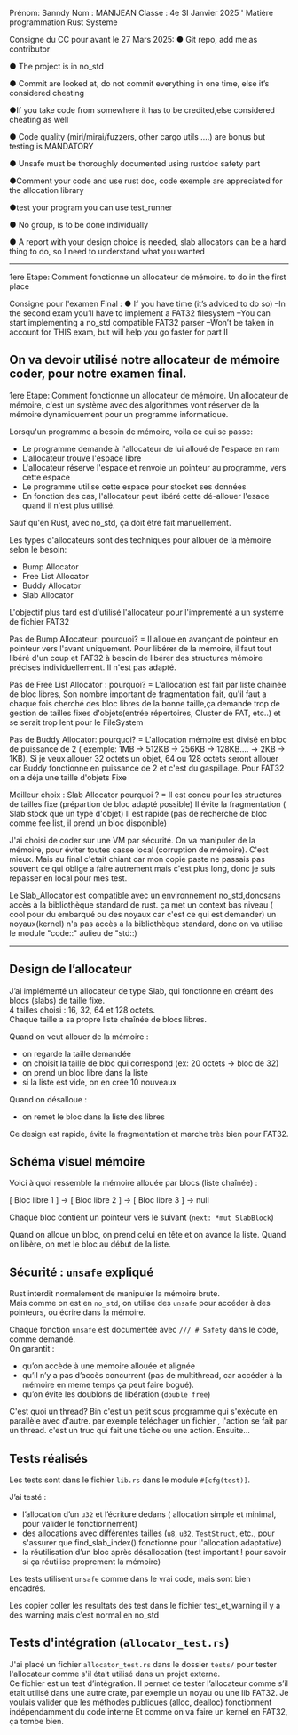 Prénom: Sanndy
Nom : MANIJEAN
Classe : 4e SI Janvier 2025
'
Matière programmation Rust Systeme


Consigne du CC pour avant le 27 Mars 2025: 
● Git repo, add me as contributor

● The project is in no_std

● Commit are looked at, do not commit everything in one time, else it’s
considered cheating

●If you take code from somewhere it has to be credited,else considered
cheating as well

● Code quality (miri/mirai/fuzzers, other cargo utils ….) are bonus but testing
is MANDATORY

● Unsafe must be thoroughly documented using rustdoc safety part

●Comment your code and use rust doc, code exemple are
appreciated for the allocation library

●test your program you can use test_runner 

● No group, is to be done individually

● A report with your design choice is needed, slab allocators can
be a hard thing to do, so I need to understand what you wanted

------------------------------------------------------------------------------------

1ere Etape: Comment fonctionne un allocateur de mémoire.
to do in the first place


Consigne pour l'examen Final : 
●
If you have time (it’s adviced to do so)
–In the second exam you’ll have to implement a FAT32 filesystem
–You can start implementing a no_std compatible FAT32 parser
–Won’t be taken in account for THIS exam, but will help you go faster
for part II


On va devoir utilisé notre allocateur de mémoire coder, pour notre examen final.
------------------------------------------------------------------------------------

1ere Etape: Comment fonctionne un allocateur de mémoire.
Un allocateur de mémoire, c'est un système avec des algorithmes vont réserver de la mémoire dynamiquement pour un programme informatique.

Lorsqu'un programme a besoin de mémoire, voila ce qui se passe:
- Le programme demande à l'allocateur de lui alloué de l'espace en ram
- L'allocateur trouve l'espace libre
- L'allocateur réserve l'espace et renvoie un pointeur au programme, vers cette espace
- Le programme utilise cette espace pour stocket ses données
- En fonction des cas, l'allocateur peut libéré cette dé-allouer l'esace quand il n'est plus utilisé.

Sauf qu'en Rust, avec no_std, ça doit être fait manuellement.


Les types d'allocateurs sont des techniques pour allouer de la mémoire selon le besoin:
- Bump Allocator 
- Free List Allocator 
- Buddy Allocator
- Slab Allocator


L'objectif plus tard est d'utilisé l'allocateur pour l'imprementé a un systeme de fichier FAT32


Pas de Bump Allocateur: pourquoi? = Il alloue en avançant de pointeur en pointeur vers l'avant uniquement. Pour libérer de la mémoire, il faut tout libéré d'un coup et FAT32 à besoin de libérer des structures mémoire précises individuellement. Il n'est pas adapté.

Pas de Free List Allocator : pourquoi? = L'allocation est fait par liste chainée de bloc libres, Son nombre important de fragmentation fait, qu'il faut a chaque fois cherché des bloc libres de la bonne taille,ça demande trop de gestion de tailles fixes d'objets(entrée répertoires, Cluster de FAT, etc..) et se serait trop lent pour le FileSystem

Pas de Buddy Allocator: pourquoi? = L'allocation mémoire est divisé en bloc de puissance de 2 ( exemple: 1MB -> 512KB -> 256KB -> 128KB.... -> 2KB -> 1KB). Si je veux allouer 32 octets un objet, 64 ou 128 octets seront allouer car Buddy fonctionne en puissance de 2 et c'est du gaspillage. Pour FAT32 on a déja une taille d'objets Fixe

Meilleur choix : Slab Allocator 
pourquoi ? = Il est concu pour les structures de tailles fixe (prépartion de bloc adapté possible)
             Il évite la fragmentation ( Slab stock que un type d'objet)
             Il est rapide (pas de recherche de bloc comme fee list, il prend un bloc disponible)



J'ai choisi de coder sur une VM par sécurité. On va manipuler de la mémoire, pour éviter toutes casse local (corruption de mémoire). C'est mieux. Mais au final c'etait chiant car mon copie paste ne passais pas souvent ce qui oblige a faire autrement mais c'est plus long, donc je suis repasser en local pour mes test.

Le Slab_Allocator est compatible avec un environnement no_std,doncsans accès à la bibliothèque standard de rust.
ça met un context bas niveau ( cool pour du embarqué ou des noyaux car c'est ce qui est demander)
un noyaux(kernel) n'a pas accès a la bibliothèque standard, donc on va utilise le module "code::" aulieu de "std::)

--------------------------------------------------------------------------------------------------------
## Design de l’allocateur

J’ai implémenté un allocateur de type Slab, qui fonctionne en créant des blocs (slabs) de taille fixe.  
4 tailles choisi : 16, 32, 64 et 128 octets.  
Chaque taille a sa propre liste chaînée de blocs libres.

Quand on veut allouer de la mémoire :
- on regarde la taille demandée
- on choisit la taille de bloc qui correspond (ex: 20 octets → bloc de 32)
- on prend un bloc libre dans la liste
- si la liste est vide, on en crée 10 nouveaux

Quand on désalloue :
- on remet le bloc dans la liste des libres

Ce design est rapide, évite la fragmentation et marche très bien pour FAT32.

## Schéma visuel mémoire

Voici à quoi ressemble la mémoire allouée par blocs (liste chaînée) :

[ Bloc libre 1 ] → [ Bloc libre 2 ] → [ Bloc libre 3 ] → null

Chaque bloc contient un pointeur vers le suivant (`next: *mut SlabBlock`)

Quand on alloue un bloc, on prend celui en tête et on avance la liste.
Quand on libère, on met le bloc au début de la liste.

## Sécurité : `unsafe` expliqué

Rust interdit normalement de manipuler la mémoire brute.  
Mais comme on est en `no_std`, on utilise des `unsafe` pour accéder à des pointeurs, ou écrire dans la mémoire.

Chaque fonction `unsafe` est documentée avec `/// # Safety` dans le code, comme demandé.  
On garantit :
- qu’on accède à une mémoire allouée et alignée
- qu’il n’y a pas d’accès concurrent (pas de multithread, car accéder à la mémoire en meme temps ça peut faire bogué). 
- qu’on évite les doublons de libération (`double free`)

C'est quoi un thread? Bin c'est un petit sous programme qui s'exécute en parallèle avec d'autre. par exemple téléchager un fichier , l'action se fait par un thread. c'est un truc qui fait une tâche ou une action.
Ensuite...

## Tests réalisés

Les tests sont dans le fichier `lib.rs` dans le module `#[cfg(test)]`.

J’ai testé :
- l’allocation d’un `u32` et l’écriture dedans ( allocation simple et minimal, pour valider le fonctionnement)
- des allocations avec différentes tailles (`u8`, `u32`, `TestStruct`, etc., pour s'assurer que find_slab_index() fonctionne pour l'allocation adaptative)
- la réutilisation d’un bloc après désallocation (test important ! pour savoir si ça réutilise proprement la mémoire)

Les tests utilisent `unsafe` comme dans le vrai code, mais sont bien encadrés.


Les copier coller les resultats des test dans le fichier  test_et_warning il y a des warning mais c'est normal en no_std


## Tests d'intégration (`allocator_test.rs`)

J'ai placé un fichier `allocator_test.rs` dans le dossier `tests/` pour tester l'allocateur comme s'il était utilisé dans un projet externe.  
Ce fichier est un test d’intégration.
Il permet de tester l’allocateur comme s’il était utilisé dans une autre crate, par exemple un noyau ou une lib FAT32.
Je voulais valider que les méthodes publiques (alloc, dealloc) fonctionnent indépendamment du code interne 
Et comme on va faire un kernel en FAT32, ça tombe bien.
